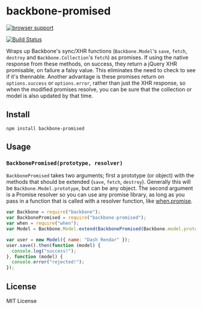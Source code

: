 # backbone-promised

[![browser support](https://ci.testling.com/jsantell/backbone-promised.png)](https://ci.testling.com/jsantell/backbone-promised)

[![Build Status](https://travis-ci.org/jsantell/backbone-promised.png)](https://travis-ci.org/jsantell/backbone-promised)

Wraps up Backbone's sync/XHR functions (`Backbone.Model`'s `save`, `fetch`, `destroy` and `Backbone.Collection`'s `fetch`) as promises. If using the native response from these methods, on success, they return a jQuery XHR promisable, on failure a falsy value. This eliminates the need to check to see if it's thennable. Another advantage is these promises return on `options.success` or `options.error`, rather than just the XHR response, so when the modified promises resolve, you can be sure that the collection or model is also updated by that time.

## Install

`npm install backbone-promised`

## Usage

### `BackbonePromised(prototype, resolver)`

`BackbonePromised` takes two arguments; first a prototype (or object) with the methods that
should be extended (`save`, `fetch`, `destroy`). Generally this will be `Backbone.Model.prototype`, but can be any object. The second argument is a Promise resolver so you can use any promise library, as long as you pass in a function that is called with a resolver function, like [when.promise](https://github.com/cujojs/when/blob/master/docs/api.md#whenpromise).

```javascript
var Backbone = require("backbone");
var BackbonePromised = require("backbone-promised");
var when = require("when");
var Model = Backbone.Model.extend(BackbonePromised(Backbone.model.prototype, when.promise));

var user = new Model({ name: "Dash Rendar" });
user.save().then(function (model) {
  console.log("success!");
}, function (model) {
  console.error("rejected!");
});
```

## License

MIT License

